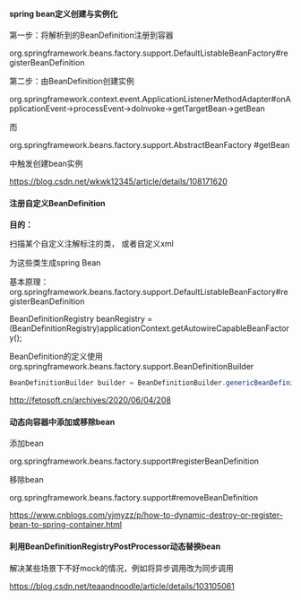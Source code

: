 #### spring bean定义创建与实例化

第一步：将解析到的BeanDefinition注册到容器

org.springframework.beans.factory.support.DefaultListableBeanFactory#registerBeanDefinition



第二步：由BeanDefinition创建实例

org.springframework.context.event.ApplicationListenerMethodAdapter#onApplicationEvent->processEvent->doInvoke->getTargetBean->getBean

而

org.springframework.beans.factory.support.AbstractBeanFactory #getBean

中触发创建bean实例

https://blog.csdn.net/wkwk12345/article/details/108171620



#### 注册自定义BeanDefinition

**目的：**

扫描某个自定义注解标注的类， 或者自定义xml

为这些类生成spring Bean

 

基本原理：org.springframework.beans.factory.support.DefaultListableBeanFactory#registerBeanDefinition

 

BeanDefinitionRegistry beanRegistry = (BeanDefinitionRegistry)applicationContext.getAutowireCapableBeanFactory();



BeanDefinition的定义使用org.springframework.beans.factory.support.BeanDefinitionBuilder

```java
BeanDefinitionBuilder builder = BeanDefinitionBuilder.genericBeanDefinition(Person.class);
```

http://fetosoft.cn/archives/2020/06/04/208



#### 动态向容器中添加或移除bean

添加bean

org.springframework.beans.factory.support#registerBeanDefinition

移除bean

org.springframework.beans.factory.support#removeBeanDefinition

https://www.cnblogs.com/yjmyzz/p/how-to-dynamic-destroy-or-register-bean-to-spring-container.html



#### 利用BeanDefinitionRegistryPostProcessor动态替换bean

解决某些场景下不好mock的情况，例如将异步调用改为同步调用

https://blog.csdn.net/teaandnoodle/article/details/103105061